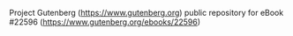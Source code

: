 Project Gutenberg (https://www.gutenberg.org) public repository for eBook #22596 (https://www.gutenberg.org/ebooks/22596)
